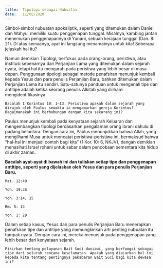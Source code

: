 ```yaml
---
title:  Tipologi sebagai Nubuatan
date:   11/06/2020
---
```


Simbol-simbol nubuatan apokaliptik, seperti yang ditemukan dalam Daniel dan Wahyu, memiliki suatu penggenapan tunggal. Misalnya, kambing jantan menemukan penggenapannya di Yunani, sebuah kerajaan tunggal (Dan. 8: 21). Di atas semuanya, ayat ini langsung menamainya untuk kita! Seberapa jelaskah hal itu? 

Namun demikian Tipologi, berfokus pada orang-orang, peristiwa, atau institusi sebenarnya dari Perjanjian Lama yang ditemukan dalam sejarah nyata, tetapi hal itu mengarah pada peristiwa yang lebih besar di masa depan. Penggunaan tipologi sebagai metode penafsiran menunjuk kembali kepada Yesus dan para penulis Perjanjian Baru, bahkan ditemukan dalam Perjanjian Lama itu sendiri. Satu-satunya panduan untuk mengenali tipe dan antitipe adalah ketika seorang penulis Alkitab yang diilhami mengidentifikasinya. 

`Bacalah 1 Korintus 10: 1–13. Peristiwa apakah dalam sejarah yang dirujuk oleh Paulus sewaktu ia mengamarkan gereja Korintus? Bagaimanakah ini berhubungan dengan kita sekarang ini?` 

Paulus menunjuk kembali pada kenyataan sejarah Keluaran dan mengembangkan tipologi berdasarkan pengalaman orang Ibrani dahulu di padang belantara. Dengan cara ini, Paulus menunjukkan bahwa Allah, yang mengilhami Musa untuk mencatat peristiwa-peristiwa ini, bermaksud bahwa “hal-hal ini menjadi contoh bagi kita” (1 Kor. 10: 6, NKJV), dengan demikian menasihati Israel rohani untuk sabar dalam pencobaan sementara kita hidup di akhir zaman. 

**Bacalah ayat-ayat di bawah ini dan tuliskan setiap tipe dan penggenapan antitipe, seperti yang dijelaskan oleh Yesus dan para penulis Perjanjian Baru.** 

`Mat. 12:40`

`Yoh. 19:36`

`Yoh. 3:14, 15`

`Rm. 5: 14`

`Yoh. 1: 29` 

Dalam setiap kasus, Yesus dan para penulis Perjanjian Baru menerapkan penafsiran tipe dan antitipe yang memungkinkan arti penting nubuatan itu tampak nyata. Dengan cara ini, mereka menunjuk pada penggenapan yang lebih besar dari kenyataan sejarah. 

`Pikirkan tentang pelayanan Bait Suci duniawi, yang berfungsi sebagai tipe dari seluruh rencana keselamatan. Apakah yang diajarkan hal ini kepada kita tentang pentingnya pekabaran Bait Suci bagi kita dewasa ini?`